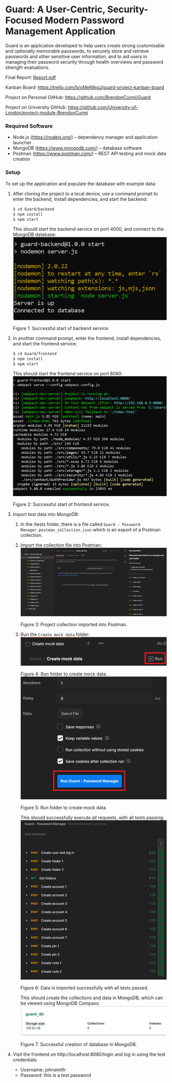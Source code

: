 # Guard: A User-Centric, Security-Focused Modern Password Management Application

Guard is an application developed to help users create strong customisable and optionally memorable passwords,
to securely store and retrieve passwords and other sensitive user information, and to aid users in managing
their password security through health overviews and password strength evaluations.

Final Report: [Report.pdf](report/Final-Report.pdf)

Kanban Board: https://trello.com/b/oMeNIkgJ/guard-project-kanban-board

Project on Personal GitHub: https://github.com/BrendonCurmi/Guard

Project on University GitHub: https://github.com/University-of-London/project-module-BrendonCurmi

### Required Software
- Node.js (https://nodejs.org/) – dependency manager and application launcher
- MongoDB (https://www.mongodb.com/) – database software
- Postman (https://www.postman.com/) – REST API testing and mock data creation

### Setup
To set up the application and populate the database with example data:
1. After cloning the project to a local device, use a command prompt to enter the backend, install dependencies, and start the backend:
   ```
   $ cd Guard/backend
   $ npm install
   $ npm start
   ```

    This should start the backend service on port 4000, and connect to the MongoDB database:
    ![figure1.png](report/imgs/figure1.png)

    Figure 1: Successful start of backend service.

2. In another command prompt, enter the frontend, install dependencies, and start the frontend service:
   ```
   $ cd Guard/frontend
   $ npm install
   $ npm start
   ```

    This should start the frontend service on port 8080:
    ![figure2.png](report/imgs/figure2.png)

    Figure 2: Successful start of frontend service.

3. Import test data into MongoDB:
   1. In the /tests folder, there is a file called `Guard - Password Manager.postman_collection.json` which is an export of a Postman collection.
   2. Import the collection file into Postman:
      ![figure3.png](report/imgs/figure3.png)

      Figure 3: Project collection imported into Postman.
   3. Run the `Create mock data` folder:
      ![figure4.png](report/imgs/figure4.png)

      Figure 4: Run folder to create mock data.
      ![figure5.png](report/imgs/figure5.png)

      Figure 5: Run folder to create mock data.
      
      This should successfully execute all requests, with all tests passing:
      ![figure6.png](report/imgs/figure6.png)

      Figure 6: Data is imported successfully with all tests passed. 

      This should create the collections and data in MongoDB, which can be viewed using MongoDB Compass:
      ![figure7.png](report/imgs/figure7.png)

      Figure 7: Successful creation of database in MongoDB.

4. Visit the frontend on http://localhost:8080/login and log in using the test credentials:
    - Username: johnsmith
    - Password: this is a test password
